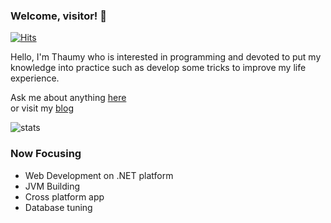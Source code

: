### Welcome, visitor! :wave:
[![Hits](https://hits.seeyoufarm.com/api/count/incr/badge.svg?url=https%3A%2F%2Fgithub.com%2FThaumy&count_bg=%2379C83D&title_bg=%23555555&icon=&icon_color=%23E7E7E7&title=hits&edge_flat=false)](https://hits.seeyoufarm.com)

Hello, I'm Thaumy who is interested in programming and devoted to put my knowledge into practice such as develop some tricks to improve my life experience.  

Ask me about anything [here](https://github.com/Thaumy/Thaumy/issues)  
or visit my [blog](https://www.thaumy.cn)  

![stats](https://github-readme-stats.vercel.app/api?username=Thaumy&show_icons=true&bg_color=30,e96443,904e95&title_color=fff&text_color=fff)

### Now Focusing

* Web Development on .NET platform
* JVM Building
* Cross platform app
* Database tuning
